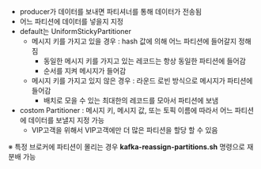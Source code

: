 
- producer가 데이터를 보내면 파티셔너를 통해 데이터가 전송됨
- 어느 파티션에 데이터를 넣을지 지정
- default는 UniformStickyPartitioner
	- 메시지 키를 가지고 있을 경우 : hash 값에 의해 어느 파티션에 들어갈지 정해짐
		- 동일한 메시지 키를 가지고 있는 레코드는 항상 동일한 파티션에 들어감
		- 순서를 지켜 메시지가 들어감
	- 메시지 키를 가지고 있지 않은 경우 : 라운드 로빈 방식으로 메시지가 파티션에 들어감
		- 배치로 모을 수 있는 최대한의 레코드를 모아서 파티션에 보냄 
- costom Partitioner : 메시지 키, 메시지 값, 또는 토픽 이름에 따라서 어느 파티션에 데이터를 보낼지 지정 가능
	- VIP고객을 위해서 VIP고객에만 더 많은 파티션을 할당 할 수 있음

※ 특정 브로커에 파티션이 몰리는 경우 **kafka-reassign-partitions.sh** 명령으로 재분배 가능